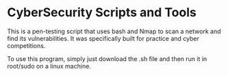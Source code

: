 # CyberSecurity Scripts and Tools
This is a pen-testing script that uses bash and Nmap to scan a network and find its vulnerabilities. It was specifically built for practice and cyber competitions. 

To use this program, simply just download the .sh file and then run it in root/sudo on a linux machine. 
